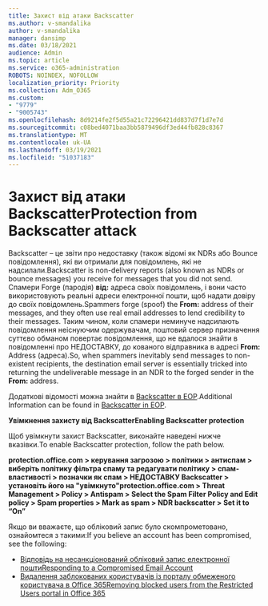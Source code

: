 ```yaml
---
title: Захист від атаки Backscatter
ms.author: v-smandalika
author: v-smandalika
manager: dansimp
ms.date: 03/18/2021
audience: Admin
ms.topic: article
ms.service: o365-administration
ROBOTS: NOINDEX, NOFOLLOW
localization_priority: Priority
ms.collection: Adm_O365
ms.custom:
- "9779"
- "9005743"
ms.openlocfilehash: 8d9214fe2f5d55a21c72296421dd837d7f1d7e7d
ms.sourcegitcommit: c08bed4071baa3bb5879496df3ed44fb828c8367
ms.translationtype: MT
ms.contentlocale: uk-UA
ms.lasthandoff: 03/19/2021
ms.locfileid: "51037183"
---
```

# <a name="protection-from-backscatter-attack"></a><span data-ttu-id="59d0a-102">Захист від атаки Backscatter</span><span class="sxs-lookup"><span data-stu-id="59d0a-102">Protection from Backscatter attack</span></span>

<span data-ttu-id="59d0a-103">Backscatter – це звіти про недоставку (також відомі як NDRs або Bounce повідомлення), які ви отримали для повідомлень, які не надсилали.</span><span class="sxs-lookup"><span data-stu-id="59d0a-103">Backscatter is non-delivery reports (also known as NDRs or bounce messages) you receive for messages that you did not send.</span></span> <span data-ttu-id="59d0a-104">Спамери Forge (пародія) **від:** адреса своїх повідомлень, і вони часто використовують реальні адреси електронної пошти, щоб надати довіру до своїх повідомлень.</span><span class="sxs-lookup"><span data-stu-id="59d0a-104">Spammers forge (spoof) the **From:** address of their messages, and they often use real email addresses to lend credibility to their messages.</span></span> <span data-ttu-id="59d0a-105">Таким чином, коли спамери неминуче надсилають повідомлення неіснуючим одержувачам, поштовий сервер призначення суттєво обманом повертає повідомлення, що не вдалося знайти в повідомленні про НЕДОСТАВКУ, до кованого відправника в адресі **From:** Address (адреса).</span><span class="sxs-lookup"><span data-stu-id="59d0a-105">So, when spammers inevitably send messages to non-existent recipients, the destination email server is essentially tricked into returning the undeliverable message in an NDR to the forged sender in the **From:** address.</span></span>

<span data-ttu-id="59d0a-106">Додаткові відомості можна знайти в [Backscatter в EOP](https://docs.microsoft.com/microsoft-365/security/office-365-security/backscatter-messages-and-eop).</span><span class="sxs-lookup"><span data-stu-id="59d0a-106">Additional Information can be found in [Backscatter in EOP](https://docs.microsoft.com/microsoft-365/security/office-365-security/backscatter-messages-and-eop).</span></span>

<span data-ttu-id="59d0a-107">**Увімкнення захисту від Backscatter**</span><span class="sxs-lookup"><span data-stu-id="59d0a-107">**Enabling Backscatter protection**</span></span>

<span data-ttu-id="59d0a-108">Щоб увімкнути захист Backscatter, виконайте наведені нижче вказівки.</span><span class="sxs-lookup"><span data-stu-id="59d0a-108">To enable Backscatter protection, follow the path below.</span></span>

<span data-ttu-id="59d0a-109">**protection.office.com > керування загрозою > політики > антиспам > виберіть політику фільтра спаму та редагувати політику > спам-властивості > позначки як спам > НЕДОСТАВКУ Backscatter > установіть його на "увімкнуто"**</span><span class="sxs-lookup"><span data-stu-id="59d0a-109">**protection.office.com > Threat Management > Policy > Antispam > Select the Spam Filter Policy and Edit policy > Spam properties > Mark as spam > NDR backscatter > Set it to “On”**</span></span>

<span data-ttu-id="59d0a-110">Якщо ви вважаєте, що обліковий запис було скомпрометовано, ознайомтеся з такими:</span><span class="sxs-lookup"><span data-stu-id="59d0a-110">If you believe an account has been compromised, see the following:</span></span>

- [<span data-ttu-id="59d0a-111">Відповідь на несанкціонований обліковий запис електронної пошти</span><span class="sxs-lookup"><span data-stu-id="59d0a-111">Responding to a Compromised Email Account</span></span>](https://docs.microsoft.com/microsoft-365/security/office-365-security/responding-to-a-compromised-email-account)
- [<span data-ttu-id="59d0a-112">Видалення заблокованих користувачів із порталу обмеженого користувача в Office 365</span><span class="sxs-lookup"><span data-stu-id="59d0a-112">Removing blocked users from the Restricted Users portal in Office 365</span></span>](https://docs.microsoft.com/microsoft-365/security/office-365-security/removing-user-from-restricted-users-portal-after-spam)



